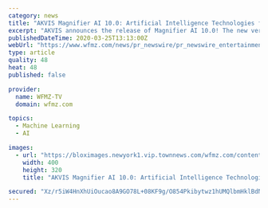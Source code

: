 ```yaml
---
category: news
title: "AKVIS Magnifier AI 10.0: Artificial Intelligence Technologies for Image Upscaling!"
excerpt: "AKVIS announces the release of Magnifier AI 10.0! The new version uses artificial neural networks and machine learning groundbreaking image enlargement technologies. The"
publishedDateTime: 2020-03-25T13:13:00Z
webUrl: "https://www.wfmz.com/news/pr_newswire/pr_newswire_entertainment/akvis-magnifier-ai-artificial-intelligence-technologies-for-image-upscaling/article_f9c618ee-6be3-5185-ba3d-67feb7e1c68b.html"
type: article
quality: 48
heat: 48
published: false

provider:
  name: WFMZ-TV
  domain: wfmz.com

topics:
  - Machine Learning
  - AI

images:
  - url: "https://bloximages.newyork1.vip.townnews.com/wfmz.com/content/tncms/assets/v3/editorial/8/36/836fb622-351a-541c-ae99-77cf0f964e62/5e7b56404cfc0.image.jpg?resize=400%2C320"
    width: 400
    height: 320
    title: "AKVIS Magnifier AI 10.0: Artificial Intelligence Technologies for Image Upscaling!"

secured: "Xz/r5iW4HnXhUiOucao8A9GO78L+08KF9g/O854Pkibytwz1hUMQlbmHklBdNoLSNX0dw5LBsf7fLTGYERaOaqX7tsybU4NEqIOhNtlPslHhWGQX4A0IMHAmEeVkq2TmjTGCVcphKUtULYYaRfDUgjxCO+sSRDrGQM+6yAjBKnNtMfPX5+Ragr2klO0k/YxceppXAEphiOPy2g1yk0XBmVkSKLT3YyyPRTEKAVcGEXdNzZbWgFE2xsgDOvF/WkTSdMszoNE8Ejg8W8tnMyI2K1SyzUbvY1D8wKv+l7mW6Jo5VvtE9J8PqkjF6mvxPBWa;mPTzJIvVnTZzWcI4BRj6+Q=="
---
```


